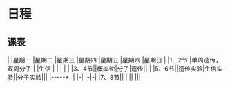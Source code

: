# 日程

## 课表

| |星期一  |星期二  |星期三  |星期四  |星期五  |星期六  |星期日  |
|1、2节 |单周遗传，双周分子  | |生信 | | | | |
|3、4节||概率论|分子|遗传||||
|5、6节||遗传实验|生信实验||分子实验|||
|-----+|        |       |-|       |-|-|
|7、8节||       |        ||       |||
